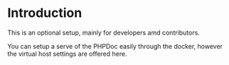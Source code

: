 Introduction
============

This is an optional setup, mainly for developers amd contributors.

You can setup a serve of the PHPDoc easily through the docker, however the
virtual host settings are offered here.
